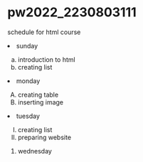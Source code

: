 # pw2022_2230803111
<!DOCTYPE html>
<html lang="en">
  <head>
    <meta charset="UTF-8" />
    <meta name="viewport" content="width=device-width, initial-scale=1.0" />
    <title>ol li</title>
  </head>
  <body>
    <p>schedule for html course</p>
    <ol start="1" type="i"></ol>
    <li>sunday</li>
    <ol type="a">
      <li>introduction to html</li>
      <li>creating list</li>
    </ol>
    <li>monday</li>
    <ol type="A">
      <li>creating table</li>
      <li>inserting image</li>
    </ol>
    <li>tuesday</li>
    <ol type="I">
      <li>creating list</li>
      <li>preparing website</li>
    </ol>
    <ol>
      <li>wednesday</li>
    </ol>
  </body>
</html>
